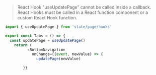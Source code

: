 > React Hook "useUpdatePage" cannot be called inside a callback. React Hooks must be called in a React function component or a custom React Hook function.

```js
import { useUpdatePage } from 'state/page/hooks'

export const Tabs = () => {
  const updatePage = useUpdatePage()
    return (
          <BottomNavigation
            onChange={(event, newValue) => {
              updatePage(newValue)

        }}
```
